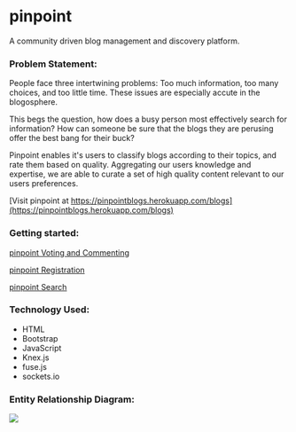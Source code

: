 # pinpoint

A community driven blog management and discovery platform.


### Problem Statement:
People face three intertwining problems: Too much information, too many choices, and too little time. These issues are especially accute in the blogosphere.

This begs the question, how does a busy person most effectively search for information? How can someone be sure that the blogs they are perusing offer the best bang for their buck?

Pinpoint enables it's users to classify blogs according to their topics, and rate them based on quality. Aggregating our users knowledge and expertise, we are able to curate a set of high quality content relevant to our users preferences.


[Visit pinpoint at https://pinpointblogs.herokuapp.com/blogs](https://pinpointblogs.herokuapp.com/blogs)

### Getting started:

[pinpoint Voting and Commenting](https://www.youtube.com/embed/mAcB3AQre6c)


[pinpoint Registration](https://www.youtube.com/embed/Zk5u7ppFR9Q)


[pinpoint Search](https://www.youtube.com/embed/JjOyUKJOt_M)


### Technology Used:
* HTML
* Bootstrap
* JavaScript
* Knex.js
* fuse.js
* sockets.io


### Entity Relationship Diagram:
![](public/images/pinpointERD.png)

